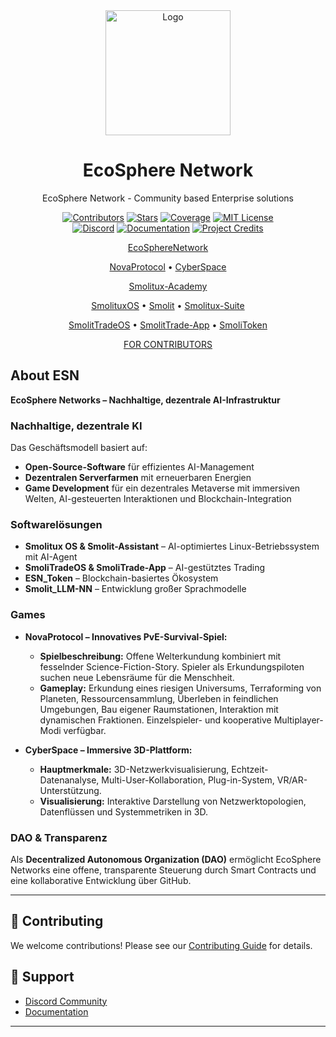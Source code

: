 <div align="center">
  <img src="./docs/static/img/logo.png" alt="Logo" width="200">
  <h1>EcoSphere Network</h1>
  <p>EcoSphere Network - Community based Enterprise solutions</p>

  [![Contributors][contributors-shield]][contributors-url]
  [![Stars][stars-shield]][stars-url]
  [![Coverage][coverage-shield]][coverage-url]
  [![MIT License][license-shield]][license-url]
  <br/>
  [![Discord][discord-shield]][discord-url]
  [![Documentation][docs-shield]][docs-url]
  [![Project Credits][credits-shield]][credits-url]

  

  [EcoSphereNetwork](https://github.com/EcoSphereNetwork/EcoSphereNetwork)

  [NovaProtocol](https://github.com/EcoSphereNetwork/NovaProtocol) • [CyberSpace](https://github.com/EcoSphereNetwork/CyberSpace)

  [Smolitux-Academy](https://github.com/SamSchim/Smolitux-Academy)
  
  [SmolituxOS](https://github.com/EcoSphereNetwork/SmolituxOS) • [Smolit](https://github.com/EcoSphereNetwork/Smolit-Assistant) • [Smolitux-Suite](https://github.com/EcoSphereNetwork/Smolitux-Suite)
  
  [SmolitTradeOS](https://github.com/EcoSphereNetwork/SmoliTradeOS) • [SmolitTrade-App](https://github.com/EcoSphereNetwork/SmoliTrade-App) • [SmoliToken](https://github.com/SamSchim/SmoliToken)

  [FOR CONTRIBUTORS](https://app.dework.xyz/ecosphere-networks)
</div>


## About ESN 
**EcoSphere Networks – Nachhaltige, dezentrale AI-Infrastruktur**  

### Nachhaltige, dezentrale KI  
Das Geschäftsmodell basiert auf:  
- **Open-Source-Software** für effizientes AI-Management  
- **Dezentralen Serverfarmen** mit erneuerbaren Energien  
- **Game Development** für ein dezentrales Metaverse mit immersiven Welten, AI-gesteuerten Interaktionen und Blockchain-Integration  

### Softwarelösungen  
- **Smolitux OS & Smolit-Assistant** – AI-optimiertes Linux-Betriebssystem  mit AI-Agent
- **SmoliTradeOS & SmoliTrade-App** – AI-gestütztes Trading  
- **ESN_Token** – Blockchain-basiertes Ökosystem  
- **Smolit_LLM-NN** – Entwicklung großer Sprachmodelle

### Games

- **NovaProtocol – Innovatives PvE-Survival-Spiel:**
  - **Spielbeschreibung:** Offene Welterkundung kombiniert mit fesselnder Science-Fiction-Story. Spieler als Erkundungspiloten suchen neue Lebensräume für die Menschheit.
  - **Gameplay:** Erkundung eines riesigen Universums, Terraforming von Planeten, Ressourcensammlung, Überleben in feindlichen Umgebungen, Bau eigener Raumstationen, Interaktion mit dynamischen Fraktionen. Einzelspieler- und kooperative Multiplayer-Modi verfügbar.
 
- **CyberSpace – Immersive 3D-Plattform:**
  - **Hauptmerkmale:** 3D-Netzwerkvisualisierung, Echtzeit-Datenanalyse, Multi-User-Kollaboration, Plug-in-System, VR/AR-Unterstützung.
  - **Visualisierung:** Interaktive Darstellung von Netzwerktopologien, Datenflüssen und Systemmetriken in 3D.

### DAO & Transparenz  
Als **Decentralized Autonomous Organization (DAO)** ermöglicht EcoSphere Networks eine offene, transparente Steuerung durch Smart Contracts und eine kollaborative Entwicklung über GitHub.

---


## 🤝 Contributing

We welcome contributions! Please see our [Contributing Guide](CONTRIBUTING.md) for details.


## 💬 Support

- [Discord Community][discord-url]
- [Documentation][docs-url]

---

<div align="center">


<!-- MARKDOWN LINKS & IMAGES -->
[contributors-shield]: https://img.shields.io/github/contributors/EcoSphereNetwork/Repo-Template_-new-?style=for-the-badge&color=blue
[contributors-url]: https://github.com/EcoSphereNetwork/Repo-Template_-new-/graphs/contributors
[stars-shield]: https://img.shields.io/github/stars/EcoSphereNetwork/Repo-Template_-new-?style=for-the-badge&color=blue
[stars-url]: https://github.com/EcoSphereNetwork/Repo-Template_-new-/stargazers
[coverage-shield]: https://img.shields.io/codecov/c/github/EcoSphereNetwork/Repo-Template_-new-?style=for-the-badge&color=blue
[coverage-url]: https://codecov.io/github/EcoSphereNetwork/Repo-Template_-new-
[license-shield]: https://img.shields.io/github/license/EcoSphereNetwork/Repo-Template_-new-?style=for-the-badge&color=blue
[license-url]: https://github.com/EcoSphereNetwork/Repo-Template_-new-/blob/main/LICENSE
[discord-shield]: https://img.shields.io/badge/Discord-Join%20Us-purple?logo=discord&logoColor=white&style=for-the-badge
[discord-url]: https://discord.gg/cTWBHGkn
[docs-shield]: https://img.shields.io/badge/Documentation-000?logo=googledocs&logoColor=FFE165&style=for-the-badge
[docs-url]: https://github.com/EcoSphereNetwork/Repo-Template_-new-/wiki
[credits-shield]: https://img.shields.io/badge/Project-Credits-blue?style=for-the-badge&color=FFE165&logo=github&logoColor=white
[credits-url]: https://github.com/EcoSphereNetwork/Repo-Template_-new-/blob/main/CREDITS.md
[activity-graph]: https://repobeats.axiom.co/api/embed/8d1a53c73cf5523d0e52a6cc5b74bce75eecc801.svg
[activity-url]: https://repobeats.axiom.co

